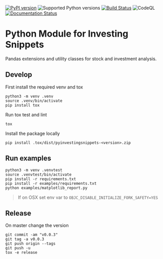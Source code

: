 
[![PyPI version](https://img.shields.io/pypi/v/pyinvestingsnippets.svg)](https://pypi.org/project/pyinvestingsnippets/)
![Supported Python versions](https://img.shields.io/pypi/pyversions/pyinvestingsnippets.svg)
[![Build Status](https://github.com/investingsnippets/pyinvestingsnippets/workflows/CI/badge.svg)](https://github.com/investingsnippets/pyinvestingsnippets/actions?query=workflow%3ACI)
![CodeQL](https://github.com/investingsnippets/pyinvestingsnippets/workflows/CodeQL/badge.svg)
[![Documentation Status](https://readthedocs.org/projects/pyinvestingsnippets/badge/?version=latest)](https://pyinvestingsnippets.readthedocs.io/en/latest/?badge=latest)


# Python Module for Investing Snippets

Pandas extensions and utility classes for stock and investment analysis. 


## Develop

First install the required venv and tox

```
python3 -m venv .venv
source .venv/bin/activate
pip install tox
```

Run tox test and lint

```
tox
```

Install the package locally

```
pip install .tox/dist/pyinvestingsnippets-<version>.zip
```

## Run examples

```
python3 -m venv .venvtest
source .venvtest/bin/activate
pip install -r requirements.txt
pip install -r examples/requirements.txt
python examples/matplotlib_report.py
```

> If on OSX set env var to `OBJC_DISABLE_INITIALIZE_FORK_SAFETY=YES`

## Release

On master change the version

```
git commit -am "v0.0.3"
git tag -a v0.0.3
git push origin --tags
git push -u
tox -e release
```
